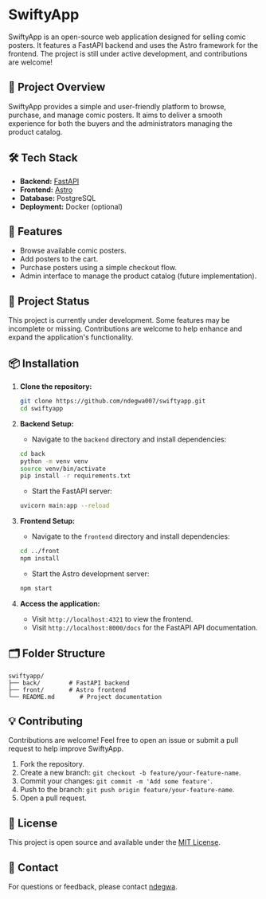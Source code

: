 
# SwiftyApp

SwiftyApp is an open-source web application designed for selling comic posters. It features a FastAPI backend and uses the Astro framework for the frontend. The project is still under active development, and contributions are welcome!

## 🚀 Project Overview

SwiftyApp provides a simple and user-friendly platform to browse, purchase, and manage comic posters. It aims to deliver a smooth experience for both the buyers and the administrators managing the product catalog.

## 🛠️ Tech Stack

- **Backend:** [FastAPI](https://fastapi.tiangolo.com/)
- **Frontend:** [Astro](https://astro.build/)
- **Database:** PostgreSQL
- **Deployment:** Docker (optional)

## 🔨 Features

- Browse available comic posters.
- Add posters to the cart.
- Purchase posters using a simple checkout flow.
- Admin interface to manage the product catalog (future implementation).

## 🚧 Project Status

This project is currently under development. Some features may be incomplete or missing. Contributions are welcome to help enhance and expand the application's functionality.

## 📦 Installation

1. **Clone the repository:**
    ```bash
    git clone https://github.com/ndegwa007/swiftyapp.git
    cd swiftyapp
    ```

2. **Backend Setup:**
    - Navigate to the `backend` directory and install dependencies:
    ```bash
    cd back
    python -m venv venv
    source venv/bin/activate 
    pip install -r requirements.txt
    ```

    - Start the FastAPI server:
    ```bash
    uvicorn main:app --reload
    ```

3. **Frontend Setup:**
    - Navigate to the `frontend` directory and install dependencies:
    ```bash
    cd ../front
    npm install
    ```

    - Start the Astro development server:
    ```bash
    npm start
    ```

4. **Access the application:**
    - Visit `http://localhost:4321` to view the frontend.
    - Visit `http://localhost:8000/docs` for the FastAPI API documentation.

## 🗂️ Folder Structure

```
swiftyapp/
├── back/        # FastAPI backend
├── front/       # Astro frontend
└── README.md       # Project documentation
```

## 💡 Contributing

Contributions are welcome! Feel free to open an issue or submit a pull request to help improve SwiftyApp.

1. Fork the repository.
2. Create a new branch: `git checkout -b feature/your-feature-name`.
3. Commit your changes: `git commit -m 'Add some feature'`.
4. Push to the branch: `git push origin feature/your-feature-name`.
5. Open a pull request.

## 📜 License

This project is open source and available under the [MIT License](LICENSE).

## 📧 Contact

For questions or feedback, please contact [ndegwa](mailto:ndegwa8781@gmail.com).
